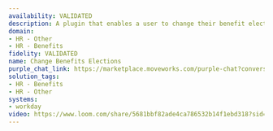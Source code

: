 ```yaml
---
availability: VALIDATED
description: A plugin that enables a user to change their benefit elections.
domain:
- HR - Other
- HR - Benefits
fidelity: VALIDATED
name: Change Benefits Elections
purple_chat_link: https://marketplace.moveworks.com/purple-chat?conversation=%7B%22startTimestamp%22%3A%2211%3A43%2BAM%22%2C%22messages%22%3A%5B%7B%22parts%22%3A%5B%7B%22richText%22%3A%22My+health+insurance+needs+updating%3B+I+just+had+a+baby.%22%7D%5D%2C%22role%22%3A%22user%22%7D%2C%7B%22parts%22%3A%5B%7B%22reasoningSteps%22%3A%5B%7B%22richText%22%3A%22Identifies+need+to+update+health+insurance+due+to+a+life+event.%22%2C%22status%22%3A%22success%22%7D%5D%7D%2C%7B%22richText%22%3A%22%3Cp+xmlns%3D%5C%22http%3A%2F%2Fwww.w3.org%2F1999%2Fxhtml%5C%22%3ECongratulations%21+I+can+help+you+update+your+health+insurance+for+this+qualifying+life+event.+What+is+your+baby%27s+date+of+birth%3F%3C%2Fp%3E%22%7D%5D%2C%22role%22%3A%22assistant%22%7D%2C%7B%22parts%22%3A%5B%7B%22richText%22%3A%22April+15%2C+2023%22%7D%5D%2C%22role%22%3A%22user%22%7D%2C%7B%22parts%22%3A%5B%7B%22richText%22%3A%22%3Cp+xmlns%3D%5C%22http%3A%2F%2Fwww.w3.org%2F1999%2Fxhtml%5C%22%3EGot+it.+I+am+ready+to+update+your+health+insurance+benefits+in+%3Cb%3EWorkday%3C%2Fb%3E.%3C%2Fp%3E%3Cul+xmlns%3D%5C%22http%3A%2F%2Fwww.w3.org%2F1999%2Fxhtml%5C%22%3E%3Cli%3E%3Cb%3EQualifying+Life+Event%3A%3C%2Fb%3E+Birth+of+a+child%3C%2Fli%3E%3Cli%3E%3Cb%3EEffective+Date%3A%3C%2Fb%3E+April+15%2C+2023%3C%2Fli%3E%3C%2Ful%3E%3Cp+xmlns%3D%5C%22http%3A%2F%2Fwww.w3.org%2F1999%2Fxhtml%5C%22%3EDoes+this+look+right%3F%3C%2Fp%3E%22%7D%5D%2C%22role%22%3A%22assistant%22%7D%2C%7B%22parts%22%3A%5B%7B%22richText%22%3A%22Yes%2C+it+looks+correct.%22%7D%5D%2C%22role%22%3A%22user%22%7D%2C%7B%22parts%22%3A%5B%7B%22richText%22%3A%22%3Cp+xmlns%3D%5C%22http%3A%2F%2Fwww.w3.org%2F1999%2Fxhtml%5C%22%3EGreat.+I+have+submitted+the+request+to+update+your+health+insurance.%3C%2Fp%3E%22%7D%2C%7B%22citations%22%3A%5B%7B%22citationTitle%22%3A%22Benefits+Change+Event%3A+Birth+of+Child%22%2C%22connectorName%22%3A%22workday%22%7D%5D%7D%5D%2C%22role%22%3A%22assistant%22%7D%5D%7D
solution_tags:
- HR - Benefits
- HR - Other
systems:
- workday
video: https://www.loom.com/share/5681bbf82ade4ca786532b14f1ebd318?sid=aaf81be5-0dce-44d7-9615-c7e3f01a594c
---
```

